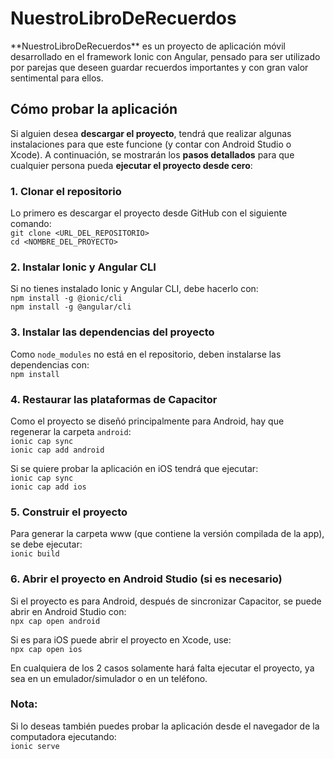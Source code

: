 <h1>NuestroLibroDeRecuerdos</h1>
**NuestroLibroDeRecuerdos** es un proyecto de aplicación móvil desarrollado en el framework Ionic con Angular, pensado para ser utilizado por parejas que deseen guardar recuerdos importantes y con gran valor sentimental para ellos.

## Cómo probar la aplicación

Si alguien desea **descargar el proyecto**, tendrá que realizar algunas instalaciones para que este funcione (y contar con Android Studio o Xcode). A continuación, se mostrarán los **pasos detallados** para que cualquier persona pueda **ejecutar el proyecto desde cero**:

### 1. Clonar el repositorio
Lo primero es descargar el proyecto desde GitHub con el siguiente comando: \
`git clone <URL_DEL_REPOSITORIO>`  \
`cd <NOMBRE_DEL_PROYECTO>`

### 2. Instalar Ionic y Angular CLI
Si no tienes instalado Ionic y Angular CLI, debe hacerlo con: \
`npm install -g @ionic/cli` \
`npm install -g @angular/cli`

### 3. Instalar las dependencias del proyecto
Como `node_modules` no está en el repositorio, deben instalarse las dependencias con: \
`npm install`

### 4. Restaurar las plataformas de Capacitor
Como el proyecto se diseñó principalmente para Android, hay que regenerar la carpeta `android`: \
`ionic cap sync` \
`ionic cap add android`

Si se quiere probar la aplicación en iOS tendrá que ejecutar: \
`ionic cap sync` \
`ionic cap add ios`

### 5. Construir el proyecto
Para generar la carpeta www (que contiene la versión compilada de la app), se debe ejecutar: \
`ionic build`

### 6. Abrir el proyecto en Android Studio (si es necesario)
Si el proyecto es para Android, después de sincronizar Capacitor, se puede abrir en Android Studio con: \
`npx cap open android`

Si es para iOS puede abrir el proyecto en Xcode, use: \
`npx cap open ios`

En cualquiera de los 2 casos solamente hará falta ejecutar el proyecto, ya sea en un emulador/simulador o en un teléfono.

### Nota: 
Si lo deseas también puedes probar la aplicación desde el navegador de la computadora ejecutando: \
`ionic serve`
